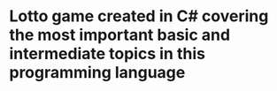 # Lotto game created in C# covering the most important basic and intermediate topics in this programming language

